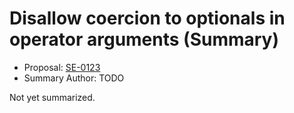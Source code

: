 # Disallow coercion to optionals in operator arguments (Summary)

* Proposal: [SE-0123](https://github.com/apple/swift-evolution/blob/main/proposals/0123-disallow-value-to-optional-coercion-in-operator-arguments.md)
* Summary Author: TODO

Not yet summarized.
